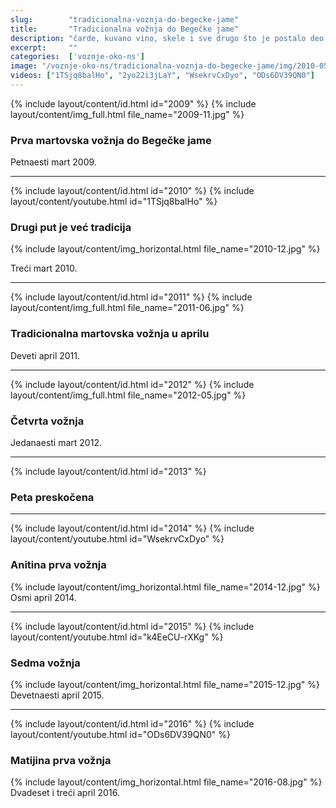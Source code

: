 ```yaml
---
slug:        "tradicionalna-voznja-do-begecke-jame"
title:       "Tradicionalna vožnja do Begečke jame"
description: "čarde, kuvano vino, skele i sve drugo što je postalo deo tradicije"
excerpt:     ""
categories:  ['voznje-oko-ns']
image: "/voznje-oko-ns/tradicionalna-voznja-do-begecke-jame/img/2010-05.jpg"
videos: ["1TSjq8balHo", "2yo22i3jLaY", "WsekrvCxDyo", "ODs6DV39QN0"]
---
```


{% include layout/content/id.html id="2009" %}
{% include layout/content/img_full.html file_name="2009-11.jpg" %}
### Prva martovska vožnja do Begečke jame

Petnaesti mart 2009.

---

{% include layout/content/id.html id="2010" %}
{% include layout/content/youtube.html id="1TSjq8balHo" %}
### Drugi put je već tradicija

{% include layout/content/img_horizontal.html file_name="2010-12.jpg" %}

Treći mart 2010.

---

{% include layout/content/id.html id="2011" %}
{% include layout/content/img_full.html file_name="2011-06.jpg" %}
### Tradicionalna martovska vožnja u aprilu

Deveti april 2011.

---

{% include layout/content/id.html id="2012" %}
{% include layout/content/img_full.html file_name="2012-05.jpg" %}
### Četvrta vožnja

Jedanaesti mart 2012.

---

{% include layout/content/id.html id="2013" %}
### Peta preskočena

---

{% include layout/content/id.html id="2014" %}
{% include layout/content/youtube.html id="WsekrvCxDyo" %}
### Anitina prva vožnja

{% include layout/content/img_horizontal.html file_name="2014-12.jpg" %}
Osmi april 2014.

---

{% include layout/content/id.html id="2015" %}
{% include layout/content/youtube.html id="k4EeCU-rXKg" %}
### Sedma vožnja

{% include layout/content/img_horizontal.html file_name="2015-12.jpg" %}
Devetnaesti april 2015.

---

{% include layout/content/id.html id="2016" %}
{% include layout/content/youtube.html id="ODs6DV39QN0" %}
### Matijina prva vožnja

{% include layout/content/img_horizontal.html file_name="2016-08.jpg" %}
Dvadeset i treći april 2016.